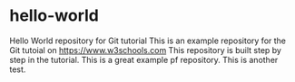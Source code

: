 # hello-world
Hello World repository for Git tutorial
This is an example repository for the Git tutoial on https://www.w3schools.com
This repository is built step by step in the tutorial.
This is a great example pf repository. 
This is another test.
